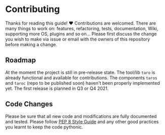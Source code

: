 # Contributing

Thanks for reading this guide! ♥ Contributions are welcomed.
There are many things to work on: features, refactoring, tests, documentation, Wiki, supporting more OS, plugins and so on...
Please first discuss the change you wish to make via issue or email with the owners of this repository before making a change.

## Roadmap
At the moment the project is still in pre-release state.
The tool/lib `taro` is already functional and available for contributions.
The components `taros` and `taroc` (repo to be published soon) haven't been properly implemented yet.
The first release is planned in Q3 or Q4 2021.

## Code Changes
Please be sure that all new code and modifications are fully documented and tested.
Please follow [PEP 8 Style Guide](https://www.python.org/dev/peps/pep-0008/) and any other good practices you learnt to keep the code pythonic.
